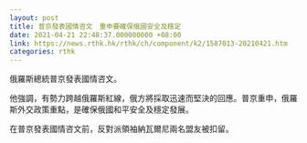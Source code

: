 ```yaml
---
layout: post
title: 普京發表國情咨文　重申要確保俄國安全及穩定
date: 2021-04-21 22:48:37.000000000 +08:00
link: https://news.rthk.hk/rthk/ch/component/k2/1587013-20210421.htm
categories: rthk
---
```


俄羅斯總統普京發表國情咨文。

他強調，有勢力跨越俄羅斯紅線，俄方將採取迅速而堅決的回應。普京重申，俄羅斯外交政策重點，是確保俄國和平安全及穩定發展。

在普京發表國情咨文前，反對派領袖納瓦爾尼兩名盟友被扣留。
